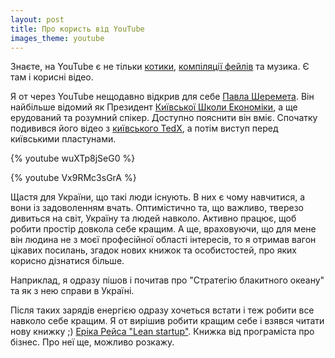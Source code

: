 ```yaml
---
layout: post
title: Про користь від YouTube
images_theme: youtube
---
```


Знаєте, на YouTube є не тільки [котики](https://www.youtube.com/results?search_query=cats&oq=cats&gs_l=youtube.3..35i39j0l9.5956.6339.0.6591.4.4.0.0.0.0.169.591.0j4.4.0...0.0...1ac.1.11.youtube.xpAgWak_CqM), [компіляції фейлів](https://www.youtube.com/results?search_query=fail+compilation+&oq=fail+compa&gs_l=youtube.3.1.0i10l4j0j0i10j0l4.53476.54588.0.55613.10.6.0.3.3.0.192.895.0j6.6.0...0.0...1ac.1.11.youtube.8Xj6sDquYs8) та музика. Є там і корисні відео.

Я от через YouTube нещодавно відкрив для себе [Павла Шеремета](http://uk.wikipedia.org/wiki/%D0%A8%D0%B5%D1%80%D0%B5%D0%BC%D0%B5%D1%82%D0%B0_%D0%9F%D0%B0%D0%B2%D0%BB%D0%BE_%D0%9C%D0%B8%D1%85%D0%B0%D0%B9%D0%BB%D0%BE%D0%B2%D0%B8%D1%87). Він найбільше відомий як Президент [Київської Школи Економіки](http://kse.org.ua/uk/), а ще ерудований та розумний спікер. Доступно пояснити він вміє. Спочатку подивився його відео з [київського TedX](http://platfor.ma/blogs/tedexkyiv/33967/), а потім виступ перед київськими пластунами.

{% youtube wuXTp8jSeG0 %}

{% youtube Vx9RMc3sGrA %}

Щастя для України, що такі люди існують. В них є чому навчитися, а вони із задоволенням вчать. Оптимістично та, що важливо, тверезо дивиться на світ, Україну та людей навколо. Активно працює, щоб робити простір довкола себе кращим. А ще, враховуючи, що для мене він людина не з моєї професійної області інтересів, то я отримав вагон цікавих посилань, згадок нових книжок та особистостей, про яких корисно дізнатися більше.

Наприклад, я одразу пішов і почитав про "Стратегію блакитного океану" та як з нею справи в Україні.

Після таких зарядів енергією одразу хочеться встати і теж робити все навколо себе кращим. Я от вирішив робити кращим себе і взявся читати нову книжку ;) [Еріка Рейса "Lean startup"](http://theleanstartup.com/). Книжка від програміста про бізнес. Про неї ще, можливо розкажу.